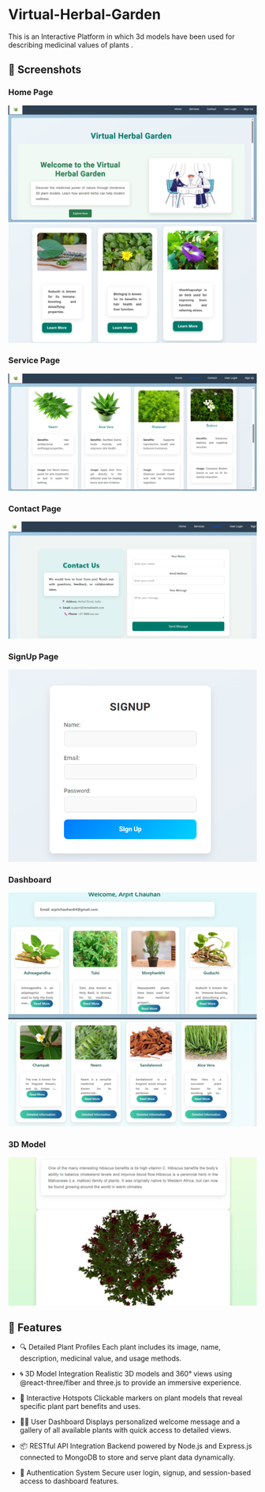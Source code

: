 # Virtual-Herbal-Garden
This is an Interactive Platform in which 3d models have been used for describing medicinal values of plants .


## 📸 Screenshots

### Home Page
![Home Page](./server/screenshots/home.png)
![Home Page](./server/screenshots/home1.png)

### Service Page
![Service Page](./server/screenshots/service.png)

### Contact Page
![Contact Page](./server/screenshots/contact.png)

### SignUp Page
![SignUp Page](./server/screenshots/signup.png)

### Dashboard
![Dashboard](./server/screenshots/dashboard.png)
![Dashboard](./server/screenshots/dashboard1.png)

### 3D Model
![3D Model](./server/screenshots/3dmodel.png)

## 🌿 Features

- 🔍 Detailed Plant Profiles
  Each plant includes its image, name, description, medicinal value, and usage methods.

- 🌀 3D Model Integration
  Realistic 3D models and 360° views using @react-three/fiber and three.js to provide an immersive experience.

- 📍 Interactive Hotspots
  Clickable markers on plant models that reveal specific plant part benefits and uses.

- 🧑‍💻 User Dashboard
  Displays personalized welcome message and a gallery of all available plants with quick access to detailed views.

- 📦 RESTful API Integration
  Backend powered by Node.js and Express.js connected to MongoDB to store and serve plant data dynamically.

- 🔐 Authentication System
  Secure user login, signup, and session-based access to dashboard features.
